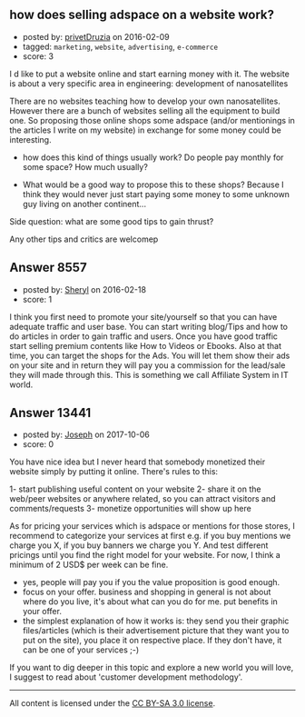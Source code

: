 ## how does selling adspace on a website work?

- posted by: [privetDruzia](https://stackexchange.com/users/6342540/privetdruzia) on 2016-02-09
- tagged: `marketing`, `website`, `advertising`, `e-commerce`
- score: 3

I d like to put a website online and start earning money with it. 
The website is about a very specific area in engineering: development of nanosatellites

There are no websites teaching how to develop your own nanosatellites. However there are a bunch of websites selling all the equipment to build one.
So proposing those online shops some adspace (and/or mentionings in the articles I write on my website) in exchange for some money could be interesting.


- how does this kind of things usually work? Do people pay monthly for some space? How much usually?

- What would be a good way to propose this to these shops? Because I think they would never just start paying some money to some unknown guy living on another continent... 

Side question: what are some good tips to gain thrust?

Any other tips and critics are welcomep


## Answer 8557

- posted by: [Sheryl](https://stackexchange.com/users/7012672/sheryl) on 2016-02-18
- score: 1

I think you first need to promote your site/yourself so that you can have adequate traffic and user base. You can start writing blog/Tips and how to do articles in order to gain traffic and users. Once you have good traffic start selling premium contents like How to Videos or Ebooks. Also at that time, you can target the shops for the Ads. You will let them show their ads on your site and in return they will pay you a commission for the lead/sale they will made through this. This is something we call Affiliate System in IT world.  



## Answer 13441

- posted by: [Joseph](https://stackexchange.com/users/8367900/joseph) on 2017-10-06
- score: 0

You have nice idea but I never heard that somebody monetized their website simply by putting it online. There's rules to this:

1- start publishing useful content on your website
2- share it on the web/peer websites or anywhere related, so you can attract visitors and comments/requests
3- monetize opportunities will show up here

As for pricing your services which is adspace or mentions for those stores, I recommend to categorize your services at first e.g. if you buy mentions we charge you X, if you buy banners we charge you Y. And test different pricings until you find the right model for your website. For now, I think a minimum of 2 USD$ per week can be fine. 

* yes, people will pay you if you the value proposition is good enough.
* focus on your offer. business and shopping in general is not about where do you live, it's about what can you do for me. put benefits in your offer.
* the simplest explanation of how it works is: they send you their graphic files/articles (which is their advertisement picture that they want you to put on the site), you place it on respective place. If they don't have, it can be one of your services ;-)

If you want to dig deeper in this topic and explore a new world you will love, I suggest to read about 'customer development methodology'. 



---

All content is licensed under the [CC BY-SA 3.0 license](https://creativecommons.org/licenses/by-sa/3.0/).
